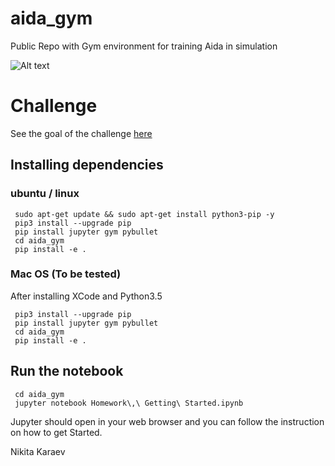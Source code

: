 # aida_gym
Public Repo with Gym environment for training Aida in simulation

![Alt text](walk.gif?raw=true "Aida Walking")

# Challenge

See the goal of the challenge [here](https://docs.google.com/document/d/1XUVIDvSmAYZBO2ANfjU7D1XXT4yvY1EcyjS3YgeVnL8/edit?usp=sharing)

## Installing dependencies 

### ubuntu / linux
     sudo apt-get update && sudo apt-get install python3-pip -y
     pip3 install --upgrade pip
     pip install jupyter gym pybullet
     cd aida_gym
     pip install -e .
     

### Mac OS (To be tested)
 After installing XCode and Python3.5

     pip3 install --upgrade pip
     pip install jupyter gym pybullet
     cd aida_gym
     pip install -e .

## Run the notebook 


     cd aida_gym
     jupyter notebook Homework\,\ Getting\ Started.ipynb 

Jupyter should open in your web browser and you can follow the instruction on how to get Started.

Nikita Karaev



